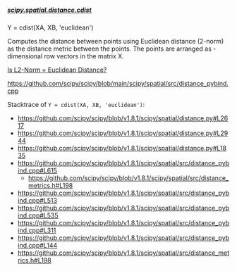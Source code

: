 ##### [scipy.spatial.distance.cdist](https://docs.scipy.org/doc/scipy/reference/generated/scipy.spatial.distance.cdist.html)

Y = cdist(XA, XB, 'euclidean')

Computes the distance between points using Euclidean distance (2-norm) as the distance metric between the points. The points are arranged as -dimensional row vectors in the matrix X.

[Is L2-Norm = Euclidean Distance?](https://medium.com/mlearning-ai/is-l2-norm-euclidean-distance-a9c04be0b3ca)

https://github.com/scipy/scipy/blob/main/scipy/spatial/src/distance_pybind.cpp

Stacktrace of `Y = cdist(XA, XB, 'euclidean')`:

- https://github.com/scipy/scipy/blob/v1.8.1/scipy/spatial/distance.py#L2617
- https://github.com/scipy/scipy/blob/v1.8.1/scipy/spatial/distance.py#L2944
- https://github.com/scipy/scipy/blob/v1.8.1/scipy/spatial/distance.py#L1835
- https://github.com/scipy/scipy/blob/v1.8.1/scipy/spatial/src/distance_pybind.cpp#L615
  - https://github.com/scipy/scipy/blob/v1.8.1/scipy/spatial/src/distance_metrics.h#L198
- https://github.com/scipy/scipy/blob/v1.8.1/scipy/spatial/src/distance_pybind.cpp#L513
- https://github.com/scipy/scipy/blob/v1.8.1/scipy/spatial/src/distance_pybind.cpp#L535
- https://github.com/scipy/scipy/blob/v1.8.1/scipy/spatial/src/distance_pybind.cpp#L311
- https://github.com/scipy/scipy/blob/v1.8.1/scipy/spatial/src/distance_pybind.cpp#L144
- https://github.com/scipy/scipy/blob/v1.8.1/scipy/spatial/src/distance_metrics.h#L198
